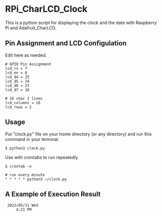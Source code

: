 # RPi_CharLCD_Clock
This is a python script for displaying the clock and the date with Raspberry Pi and Adafruit_CharLCD.

## Pin Assignment and LCD Configulation
Edit here as needed.
````
# GPIO Pin Assignment
lcd_rs = 7
lcd_en = 8
lcd_d4 = 25
lcd_d5 = 24
lcd_d6 = 23
lcd_d7 = 18

# 16 char 2 lines
lcd_columns = 16
lcd_rows = 2
````

## Usage
Put "clock.py" file on your home directory (or any directory) and run this command in your terminal.
````
$ python3 clock.py
````
Use with crontabs to run repeatedly.
````
$ crontab -e

# run every minute
* * * * * python3 ~/clock.py
````

## A Example of Execution Result
````
 2022/05/11 Wed
     4:21 PM
````
